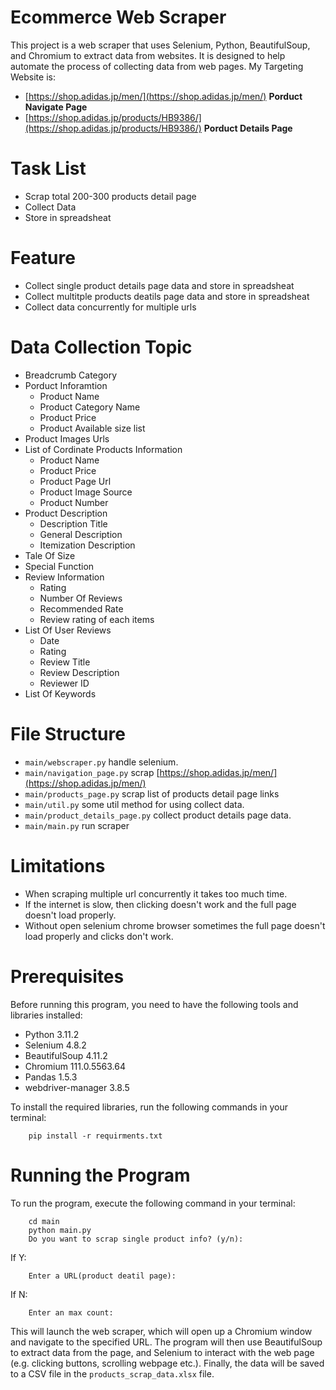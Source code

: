 # Ecommerce Web Scraper

This project is a web scraper that uses Selenium, Python, BeautifulSoup, and Chromium to extract data from websites. It is designed to help automate the process of collecting data from web pages. My Targeting Website is:

* [https://shop.adidas.jp/men/](https://shop.adidas.jp/men/)  **Porduct Navigate Page**
* [https://shop.adidas.jp/products/HB9386/](https://shop.adidas.jp/products/HB9386/)  **Porduct Details Page**


# Task List

* Scrap total 200-300 products detail page
* Collect Data
* Store in spreadsheat

# Feature

* Collect single product details page data and store in spreadsheat
* Collect multitple products deatils page data and store in spreadsheat
* Collect data concurrently for multiple urls

# Data Collection Topic

* Breadcrumb Category
* Porduct Inforamtion
    * Product Name
    * Product Category Name
    * Product Price
    * Product Available size list
* Product Images Urls
* List of Cordinate Products Information
    * Product Name
    * Product Price
    * Product Page Url
    * Product Image Source
    * Product Number
* Product Description
    * Description Title
    * General Description
    * Itemization Description
* Tale Of Size
* Special Function 
* Review Information
    * Rating
    * Number Of Reviews
    * Recommended Rate
    * Review rating of each items
* List Of User Reviews
    * Date 
    * Rating
    * Review Title
    * Review Description
    * Reviewer ID
* List Of Keywords

# File Structure

* `main/webscraper.py` handle selenium.
* `main/navigation_page.py` scrap [https://shop.adidas.jp/men/](https://shop.adidas.jp/men/)
* `main/products_page.py` scrap list of products detail page links
* `main/util.py` some util method for using collect data.
* `main/product_details_page.py` collect product details page data.
* `main/main.py` run scraper

# Limitations

* When scraping multiple url concurrently it takes too much time.
* If the internet is slow, then clicking doesn't work and the full page doesn't load properly.
* Without open selenium chrome browser sometimes the full page doesn't load properly and clicks don't work.

# Prerequisites

Before running this program, you need to have the following tools and libraries installed:

* Python 3.11.2
* Selenium 4.8.2
* BeautifulSoup 4.11.2
* Chromium 111.0.5563.64
* Pandas 1.5.3
* webdriver-manager 3.8.5

To install the required libraries, run the following commands in your terminal:
```console
    pip install -r requirments.txt  
```

# Running the Program

To run the program, execute the following command in your terminal:
```console
    cd main
    python main.py
    Do you want to scrap single product info? (y/n):
```
If Y:
```console
    Enter a URL(product deatil page):
```
If N:
```console
    Enter an max count:
```

This will launch the web scraper, which will open up a Chromium window and navigate to the specified URL. The program will then use BeautifulSoup to extract data from the page, and Selenium to interact with the web page (e.g. clicking buttons, scrolling webpage etc.). Finally, the data will be saved to a CSV file in the `products_scrap_data.xlsx` file.





